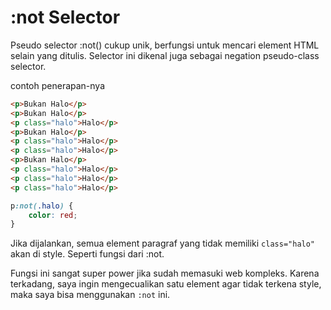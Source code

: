 # :not Selector

Pseudo selector :not() cukup unik, berfungsi untuk mencari element HTML selain yang ditulis. Selector ini dikenal juga sebagai negation pseudo-class selector.

contoh penerapan-nya

```html
<p>Bukan Halo</p>
<p>Bukan Halo</p>
<p class="halo">Halo</p>
<p>Bukan Halo</p>
<p class="halo">Halo</p>
<p class="halo">Halo</p>
<p>Bukan Halo</p>
<p class="halo">Halo</p>
<p class="halo">Halo</p>
<p class="halo">Halo</p>
```

```css
p:not(.halo) {
    color: red;
}
```

Jika dijalankan, semua element paragraf yang tidak memiliki `class="halo"` akan di style. Seperti fungsi dari :not.

Fungsi ini sangat super power jika sudah memasuki web kompleks. Karena terkadang, saya ingin mengecualikan satu element agar tidak terkena style, maka saya bisa menggunakan `:not` ini.